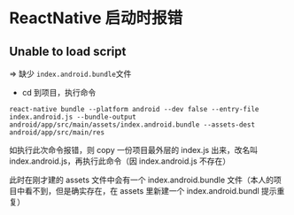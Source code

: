 # ReactNative 启动时报错

## Unable to load script

=> 缺少 `index.android.bundle`文件

- cd 到项目，执行命令

`react-native bundle --platform android --dev false --entry-file index.android.js --bundle-output android/app/src/main/assets/index.android.bundle --assets-dest android/app/src/main/res`

如执行此次命令报错，则 copy 一份项目最外层的 index.js 出来，改名叫 index.android.js，再执行此命令（因 index.android.js 不存在）

此时在刚才建的 assets 文件中会有一个 index.android.bundle 文件（本人的项目中看不到，但是确实存在，在 assets 里新建一个 index.android.bundl 提示重复）

